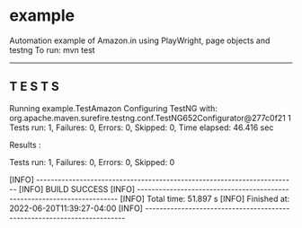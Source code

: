 # example
Automation example of Amazon.in using PlayWright, page objects and testng
To run: mvn test


-------------------------------------------------------
 T E S T S
-------------------------------------------------------
Running example.TestAmazon
Configuring TestNG with: org.apache.maven.surefire.testng.conf.TestNG652Configurator@277c0f21
1
Tests run: 1, Failures: 0, Errors: 0, Skipped: 0, Time elapsed: 46.416 sec

Results :

Tests run: 1, Failures: 0, Errors: 0, Skipped: 0

[INFO] ------------------------------------------------------------------------
[INFO] BUILD SUCCESS
[INFO] ------------------------------------------------------------------------
[INFO] Total time:  51.897 s
[INFO] Finished at: 2022-06-20T11:39:27-04:00
[INFO] ------------------------------------------------------------------------

